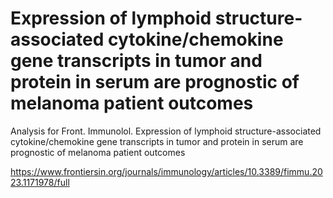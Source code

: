 # Expression of lymphoid structure-associated cytokine/chemokine gene transcripts in tumor and protein in serum are prognostic of melanoma patient outcomes

Analysis for Front. Immunolol. 
Expression of lymphoid structure-associated cytokine/chemokine gene transcripts in tumor and protein in serum are prognostic of melanoma patient outcomes 

https://www.frontiersin.org/journals/immunology/articles/10.3389/fimmu.2023.1171978/full

